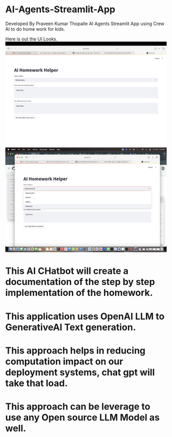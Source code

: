 # AI-Agents-Streamlit-App
Developed By Praveen Kumar Thopalle
AI Agents Streamlit App using Crew AI to do home work for kids.

Here is out the UI Looks.
![AI Homework Helper UI Home page](img/AIhomeworkhelperhomepage.png)
![AI Homework Helper UI DEMO](img/AIHomeworkHelperUIPOC.png)


# This AI CHatbot will create a documentation of the step by step implementation of the homework.

# This application uses OpenAI LLM to GenerativeAI Text generation.

# This approach helps in reducing computation impact on our deployment systems, chat gpt will take that load.

# This approach can be leverage to use any Open source LLM Model as well.